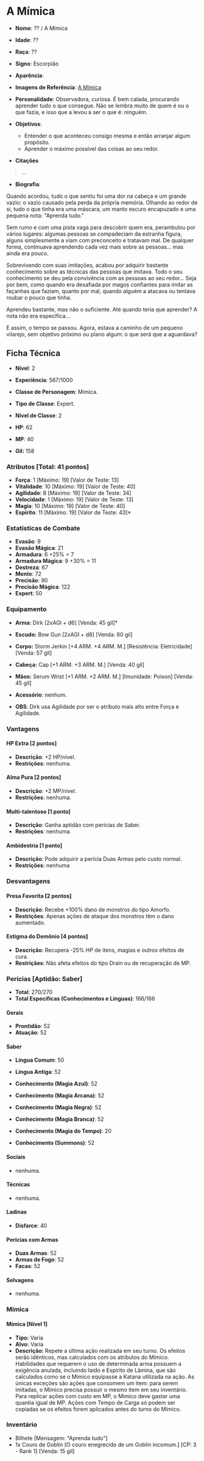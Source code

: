 # A Mímica

* **Nome**: ?? / A Mímica
* **Idade**: ??
* **Raça**: ??
* **Signo**: Escorpião

* **Aparência**:

* **Imagens de Referência**: [A Mímica](https://s-media-cache-ak0.pinimg.com/736x/76/8e/1a/768e1ae4b5b5e7558eb3f7ab88dc47bf.jpg)

* **Personalidade**: Observadora, curiosa. É bem calada, procurando aprender tudo o que consegue. Não se lembra muito de quem é ou o que fazia, e isso que a levou a ser o que é: ninguém.

* **Objetivos**:
  * Entender o que aconteceu consigo mesma e então arranjar algum propósito.
  * Aprender o máximo possível das coisas ao seu redor.

* **Citações**
> ...

* **Biografia**:

Quando acordou, tudo o que sentiu foi uma dor na cabeça e um grande vazio: o vazio causado pela perda da própria memória. Olhando ao redor de si, tudo o que tinha era uma máscara, um manto escuro encapuzado e uma pequena nota: "Aprenda tudo."

Sem rumo e com uma pista vaga para descobrir quem era, perambulou por vários lugares: algumas pessoas se compadeciam da estranha figura, alguns simplesmente a viam com preconceito e tratavam mal. De qualquer forma, continuava aprendendo cada vez mais sobre as pessoas... mas ainda era pouco.

Sobrevivendo com suas imitações, acabou por adquirir bastante conhecimento sobre as técnicas das pessoas que imitava. Todo o seu conhecimento se deu pela convivência com as pessoas ao seu redor... Seja por bem, como quando era desafiada por magos confiantes para imitar as façanhas que faziam, quanto por mal, quando alguém a atacava ou tentava roubar o pouco que tinha.

Aprendeu bastante, mas não o suficiente. Até quando teria que aprender? A nota não era específica...

E assim, o tempo se passou. Agora, estava a caminho de um pequeno vilarejo, sem objetivo próximo ou plano algum: o que será que a aguardava?

## Ficha Técnica

* **Nível**: 2
* **Experiência**: 567/1000
* **Classe de Personagem**: Mímica.
* **Tipo de Classe**: Expert.
* **Nível de Classe**: 2

* **HP**: 62
* **MP**: 40

* **Gil:** 158

### Atributos [Total: 41 pontos]

* **Força**: 1 [Máximo: 19] [Valor de Teste: 13]
* **Vitalidade**: 10 [Máximo: 19] [Valor de Teste: 40]
* **Agilidade**: 8 [Máximo: 19] [Valor de Teste: 34]
* **Velocidade**: 1 [Máximo: 19] [Valor de Teste: 13]
* **Magia**: 10 [Máximo: 19] [Valor de Teste: 40]
* **Espírito**: 11 [Máximo: 19] [Valor de Teste: 43]*

### Estatísticas de Combate

* **Evasão**: 9
* **Evasão Mágica**: 21
* **Armadura**: 6 +25% = 7
* **Armadura Mágica**: 9 +30% = 11
* **Destreza**: 67
* **Mente**: 72
* **Precisão**: 90
* **Precisão Mágica**: 122
* **Expert**: 50

### Equipamento

* **Arma:** Dirk [2xAGI + d6] [Venda: 45 gil]*
* **Escudo:** Bow Gun [2xAGI + d8] [Venda: 60 gil]
* **Corpo:** Storm Jerkin [+4 ARM. +4 ARM. M.] [Resistência: Eletricidade] [Venda: 57 gil]
* **Cabeça:** Cap [+1 ARM. +3 ARM. M.] [Venda: 40 gil]
* **Mãos:** Serum Wrist [+1 ARM. +2 ARM. M.] [Imunidade: Poison] [Venda: 45 gil]
* **Acessório**: nenhum.

* **OBS**: Dirk usa Agilidade por ser o atributo mais alto entre Força e Agilidade.

### Vantagens

#### HP Extra [2 pontos]

* **Descrição**: +2 HP/nível.
* **Restrições**: nenhuma.

#### Alma Pura [2 pontos]

* **Descrição**: +2 MP/nível.
* **Restrições**: nenhuma.

#### Multi-talentoso [1 ponto]

* **Descrição**: Ganha aptidão com perícias de Saber.
* **Restrições**: nenhuma.

#### Ambidestria [1 ponto]

* **Descrição**: Pode adquirir a perícia Duas Armas pelo custo normal.
* **Restrições**: nenhuma

### Desvantagens

#### Presa Favorita [2 pontos]

* **Descrição**: Recebe +100% dano de monstros do tipo Amorfo.
* **Restrições**: Apenas ações de ataque dos monstros têm o dano aumentado.

#### Estigma do Demônio [4 pontos]

* **Descrição**: Recupera -25% HP de itens, magias e outros efeitos de cura.
* **Restriçães**: Não afeta efeitos do tipo Drain ou de recuperação de MP.

### Perícias [Aptidão: Saber]

* **Total**: 270/270
* **Total Específicas (Conhecimentos e Línguas)**: 166/166

#### Gerais

* **Prontidão**: 52
* **Atuação**: 52

#### Saber

* **Língua Comum**: 50
* **Língua Antiga**: 52

* **Conhecimento (Magia Azul)**: 52
* **Conhecimento (Magia Arcana)**: 52
* **Conhecimento (Magia Negra)**: 52
* **Conhecimento (Magia Branca)**: 52
* **Conhecimento (Magia do Tempo)**: 20
* **Conhecimento (Summons)**: 52

#### Sociais

* nenhuma.

#### Técnicas

* nenhuma.

#### Ladinas

* **Disfarce**: 40

#### Perícias com Armas

* **Duas Armas**: 52
* **Armas de Fogo**: 52
* **Facas**: 52

#### Selvagens

* nenhuma.

### Mímica

#### Mímica [Nível 1]

* **Tipo:** Varia
* **Alvo:** Varia
* **Descrição:** Repete a última ação realizada em seu turno. Os efeitos serão idênticos, mas calculados com os atributos do Mímico. Habilidades que requerem o uso de determinada arma possuem a exigência anulada, incluindo Iaido e Espírito de Lâmina, que são calculados como se o Mímico equipasse a Katana utilizada na ação. As únicas exceções são ações que consomem um item: para serem imitadas, o Mímico precisa possuir o mesmo item em seu inventário. Para replicar ações com custo em MP, o Mímico deve gastar uma quantia igual de MP. Ações com Tempo de Carga só podem ser copiadas se os efeitos forem aplicados antes do turno do Mímico.

### Inventário  

* Bilhete [Mensagem: "Aprenda tudo"]
* 1x Couro de Goblin [O couro enegrecido de um Goblin incomum.] [CP: 3 - Rank 1] [Venda: 15 gil]
